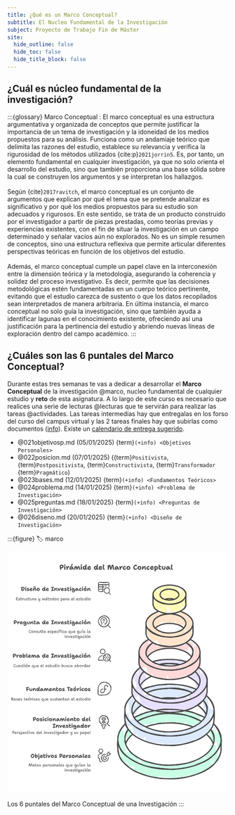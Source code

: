 ```yaml
---
title: ¿Qué es un Marco Conceptual?
subtitle: El Nucleo Fundamental de la Investigación
subject: Proyecto de Trabajo Fin de Máster
site:
  hide_outline: false
  hide_toc: false
  hide_title_block: false
---
```


## ¿Cuál es núcleo fundamental de la investigación?

:::{glossary}
Marco Conceptual
: El marco conceptual es una estructura argumentativa y organizada de conceptos que permite justificar la importancia de un tema de investigación y la idoneidad de los medios propuestos para su análisis. Funciona como un andamiaje teórico que delimita las razones del estudio, establece su relevancia y verifica la rigurosidad de los métodos utilizados {cite:p}`2021jorrin5`. Es, por tanto, un elemento fundamental en cualquier investigación, ya que no solo orienta el desarrollo del estudio, sino que también proporciona una base sólida sobre la cual se construyen los argumentos y se interpretan los hallazgos.   \
 \
Según {cite}`2017ravitch`, el marco conceptual es un conjunto de argumentos que explican por qué el tema que se pretende analizar es significativo y por qué los medios propuestos para su estudio son adecuados y rigurosos. En este sentido, se trata de un producto construido por el investigador a partir de piezas prestadas, como teorías previas y experiencias existentes, con el fin de situar la investigación en un campo determinado y señalar vacíos aún no explorados. No es un simple resumen de conceptos, sino una estructura reflexiva que permite articular diferentes perspectivas teóricas en función de los objetivos del estudio. \
 \
Además, el marco conceptual cumple un papel clave en la interconexión entre la dimensión teórica y la metodología, asegurando la coherencia y solidez del proceso investigativo. Es decir, permite que las decisiones metodológicas estén fundamentadas en un cuerpo teórico pertinente, evitando que el estudio carezca de sustento o que los datos recopilados sean interpretados de manera arbitraria. En última instancia, el marco conceptual no solo guía la investigación, sino que también ayuda a identificar lagunas en el conocimiento existente, ofreciendo así una justificación para la pertinencia del estudio y abriendo nuevas líneas de exploración dentro del campo académico.
:::

## ¿Cuáles son las 6 puntales del Marco Conceptual?

Durante estas tres semanas te vas a dedicar a desarrollar el **Marco Conceptual** de la investigación @marco, nucleo fundamental de cualquier estudio y **reto** de esta asignatura. A lo largo de este curso es necesario que realices una serie de lecturas @lecturas que te servirán para realizar las tareas @actividades. Las tareas intermedias hay que entregalas en los forso del curso del campus virtual y las 2 tareas finales hay que subirlas como documentos ([info](#lugar)). Existe un [calendario de entrega sugerido](#aprox).

- @021objetivosp.md (05/01/2025) {term}`(+info) <Objetivos Personales>` 
- @022posicion.md (07/01/2025)  ({term}`Positivista`, {term}`Postpositivista`, {term}`Constructivista`, {term}`Transformador`  {term}`Pragmático`)
- @023bases.md (12/01/2025) {term}`(+info) <Fundamentos Teóricos>`  
- @024problema.md (14/01/2025) {term}`(+info) <Problema de Investigación>` 
- @025preguntas.md (18/01/2025) {term}`(+info) <Preguntas de Investigación>`
- @026diseno.md (20/01/2025) {term}`(+info) <Diseño de Investigación>` 

:::{figure}
:label: marco

![Meto](img/marco.png)

Los 6 puntales del Marco Conceptual de una Investigación
:::


